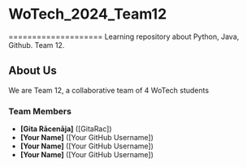 # WoTech_2024_Team12
====================
Learning repository about Python, Java, Github. Team 12.

## About Us
We are Team 12, a collaborative team of 4 WoTech students

### Team Members
* **[Gita Rācenāja]** ([GitaRac])
* **[Your Name]** ([Your GitHub Username])
* **[Your Name]** ([Your GitHub Username])
* **[Your Name]** ([Your GitHub Username])

